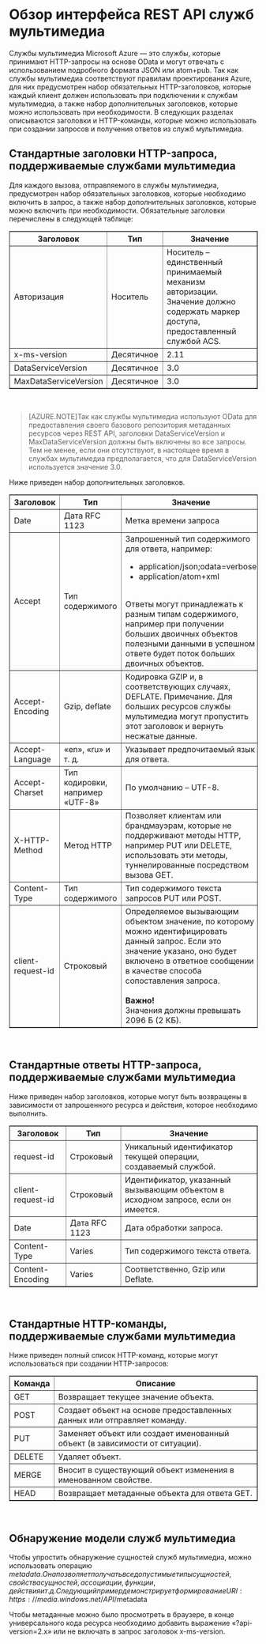<properties 
	pageTitle="Обзор интерфейса REST API служб мультимедиа — Azure" 
	description="Обзор интерфейса REST API служб мультимедиа" 
	services="media-services" 
	documentationCenter="" 
	authors="Juliako" 
	manager="dwrede" 
	editor=""/>

<tags 
	ms.service="media-services" 
	ms.workload="media" 
	ms.tgt_pltfrm="na" 
	ms.devlang="dotnet" 
	ms.topic="article" 
	ms.date="06/04/2015" 
	ms.author="juliako"/>


# Обзор интерфейса REST API служб мультимедиа 

Службы мультимедиа Microsoft Azure — это службы, которые принимают HTTP-запросы на основе OData и могут отвечать с использованием подробного формата JSON или atom+pub. Так как службы мультимедиа соответствуют правилам проектирования Azure, для них предусмотрен набор обязательных HTTP-заголовков, которые каждый клиент должен использовать при подключении к службам мультимедиа, а также набор дополнительных заголовков, которые можно использовать при необходимости. В следующих разделах описываются заголовки и HTTP-команды, которые можно использовать при создании запросов и получения ответов из служб мультимедиа.


## Стандартные заголовки HTTP-запроса, поддерживаемые службами мультимедиа

Для каждого вызова, отправляемого в службы мультимедиа, предусмотрен набор обязательных заголовков, которые необходимо включить в запрос, а также набор дополнительных заголовков, которые можно включить при необходимости. Обязательные заголовки перечислены в следующей таблице:


<table border="1"> <tr><th>Заголовок</th><th>Тип</th><th>Значение</th></tr> <tr><td>Авторизация</td><td>Носитель</td><td>Носитель – единственный принимаемый механизм авторизации. Значение должно содержать маркер доступа, предоставленный службой ACS.</td></tr> <tr><td>x-ms-version</td><td>Десятичное</td><td>2.11</td></tr> <tr><td>DataServiceVersion</td><td>Десятичное</td><td>3.0</td></tr> <tr><td>MaxDataServiceVersion</td><td>Десятичное</td><td>3.0</td></tr> </table><br/>


>[AZURE.NOTE]Так как службы мультимедиа используют OData для предоставления своего базового репозитория метаданных ресурсов через REST API, заголовки DataServiceVersion и MaxDataServiceVersion должны быть включены во все запросы. Тем не менее, если они отсутствуют, в настоящее время в службах мультимедиа предполагается, что для DataServiceVersion используется значение 3.0.

Ниже приведен набор дополнительных заголовков.

<table border="1"> <tr><th>Заголовок</th><th>Тип</th><th>Значение</th></tr> <tr><td>Date</td><td>Дата RFC 1123</td><td>Метка времени запроса</td></tr> <tr><td>Accept</td><td>Тип содержимого</td><td>Запрошенный тип содержимого для ответа, например: <ul><li>application/json;odata=verbose</li><li>application/atom+xml</li></ul></br> Ответы могут принадлежать к разным типам содержимого, например при получении больших двоичных объектов полезными данными в успешном ответе будет поток больших двоичных объектов.</td></tr> <tr><td>Accept-Encoding</td><td>Gzip, deflate</td><td>Кодировка GZIP и, в соответствующих случаях, DEFLATE. Примечание. Для больших ресурсов службы мультимедиа могут пропустить этот заголовок и вернуть несжатые данные. </td></tr> <tr><td>Accept-Language</td><td>«en», «ru» и т. д.</td><td>Указывает предпочитаемый язык для ответа.</td></tr> <tr><td>Accept-Charset</td><td>Тип кодировки, например «UTF-8»</td><td>По умолчанию – UTF-8.</td></tr> <tr><td>X-HTTP-Method</td><td>Метод HTTP</td><td>Позволяет клиентам или брандмауэрам, которые не поддерживают методы HTTP, например PUT или DELETE, использовать эти методы, туннелированные посредством вызова GET.</td></tr> <tr><td>Content-Type</td><td>Тип содержимого</td><td>Тип содержимого текста запросов PUT или POST.</td></tr> <tr><td>client-request-id</td><td>Строковый</td><td>Определяемое вызывающим объектом значение, по которому можно идентифицировать данный запрос. Если это значение указано, оно будет включено в ответное сообщении в качестве способа сопоставления запроса. <br/><br/> <b>Важно!</b><br/> Значения должны превышать 2096 Б (2 КБ).</td></tr> </table><br/>


## Стандартные ответы HTTP-запроса, поддерживаемые службами мультимедиа

Ниже приведен набор заголовков, которые могут быть возвращены в зависимости от запрошенного ресурса и действия, которое необходимо выполнить.


<table border="1"> <tr><th>Заголовок</th><th>Тип</th><th>Значение</th></tr> <tr><td>request-id</td><td>Строковый</td><td>Уникальный идентификатор текущей операции, создаваемый службой.</td></tr> <tr><td>client-request-id</td><td>Строковый</td><td>Идентификатор, указанный вызывающим объектом в исходном запросе, если он имеется.</td></tr> <tr><td>Date</td><td>Дата RFC 1123</td><td>Дата обработки запроса.</td></tr> <tr><td>Content-Type</td><td>Varies</td><td>Тип содержимого текста ответа.</td></tr> <tr><td>Content-Encoding</td><td>Varies</td><td>Соответственно, Gzip или Deflate.</td></tr> </table><br/>

## Стандартные HTTP-команды, поддерживаемые службами мультимедиа

Ниже приведен полный список HTTP-команд, которые могут использоваться при создании HTTP-запросов:


<table border="1"> <tr><th>Команда</th><th>Описание</th></tr> <tr><td>GET</td><td>Возвращает текущее значение объекта.</td></tr> <tr><td>POST</td><td>Создает объект на основе предоставленных данных или отправляет команду.</td></tr> <tr><td>PUT</td><td>Заменяет объект или создает именованный объект (в зависимости от ситуации).</td></tr> <tr><td>DELETE</td><td>Удаляет объект.</td></tr> <tr><td>MERGE</td><td>Вносит в существующий объект изменения в именованном свойстве.</td></tr> <tr><td>HEAD</td><td>Возвращает метаданные объекта для ответа GET.</td></tr></table><br/>

## Обнаружение модели служб мультимедиа

Чтобы упростить обнаружение сущностей служб мультимедиа, можно использовать операцию $metadata. Она позволяет получать все допустимые типы сущностей, свойства сущностей, ассоциации, функции, действия и т. д. Следующий пример демонстрирует формирование URI:https://media.windows.net/API/$metadata

Чтобы метаданные можно было просмотреть в браузере, в конце универсального кода ресурса необходимо добавить выражение «?api-version=2.x» или не включать в запрос заголовок x-ms-version.


<!-- Anchors. -->


<!-- URLs. -->
  [Management Portal]: http://manage.windowsazure.com/



 

<!---HONumber=July15_HO3-->